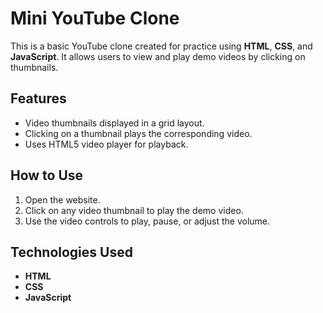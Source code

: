 # Mini YouTube Clone

This is a basic YouTube clone created for practice using **HTML**, **CSS**, and **JavaScript**. It allows users to view and play demo videos by clicking on thumbnails.

## Features
- Video thumbnails displayed in a grid layout.
- Clicking on a thumbnail plays the corresponding video.
- Uses HTML5 video player for playback.

## How to Use
1. Open the website.
2. Click on any video thumbnail to play the demo video.
3. Use the video controls to play, pause, or adjust the volume.

## Technologies Used
- **HTML**
- **CSS**
- **JavaScript**

